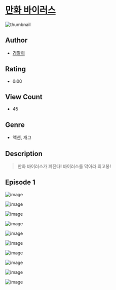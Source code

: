 # [만화 바이러스](https://comic.naver.com/challenge/list?titleId=811078)
![thumbnail](https://image-comic.pstatic.net/user_contents_data/challenge_comic/2023/05/25/364072/upload_3631698340642698037_480x623.jpeg)

## Author
- [경팔이](https://comic.naver.com/artistTitle?id=364072)

## Rating
- 0.00

## View Count
- 45

## Genre
- 액션, 개그

## Description
> 만화 바이러스가 퍼진다! 바이러스를 막아라 최고봉!


## Episode 1
![image](https://image-comic.pstatic.net/user_contents_data/challenge_comic/2023/05/25/364072/upload_7219378183407351863.jpeg)

![image](https://image-comic.pstatic.net/user_contents_data/challenge_comic/2023/05/25/364072/upload_7076336316990240099.jpeg)

![image](https://image-comic.pstatic.net/user_contents_data/challenge_comic/2023/05/25/364072/upload_3977353799566111028.jpeg)

![image](https://image-comic.pstatic.net/user_contents_data/challenge_comic/2023/05/25/364072/upload_3763099648046283108.jpeg)

![image](https://image-comic.pstatic.net/user_contents_data/challenge_comic/2023/05/25/364072/upload_3979039544165360944.jpeg)

![image](https://image-comic.pstatic.net/user_contents_data/challenge_comic/2023/05/25/364072/upload_3618981166569304114.jpeg)

![image](https://image-comic.pstatic.net/user_contents_data/challenge_comic/2023/05/25/364072/upload_7363445001443947618.jpeg)

![image](https://image-comic.pstatic.net/user_contents_data/challenge_comic/2023/05/25/364072/upload_3775758540165440611.jpeg)

![image](https://image-comic.pstatic.net/user_contents_data/challenge_comic/2023/05/25/364072/upload_3833233105342587697.jpeg)

![image](https://image-comic.pstatic.net/user_contents_data/challenge_comic/2023/05/25/364072/upload_7161680202571526966.jpeg)

